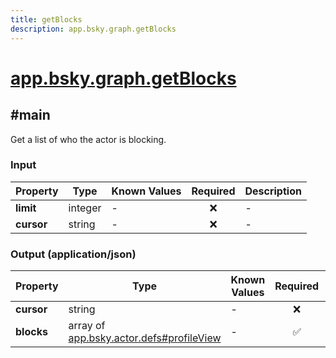 ```yaml
---
title: getBlocks
description: app.bsky.graph.getBlocks
---
```


# [app.bsky.graph.getBlocks](https://github.com/myConsciousness/atproto.dart/blob/main/lexicons/app/bsky/graph/getBlocks.json)

## #main

Get a list of who the actor is blocking.

### Input

| Property | Type | Known Values | Required | Description |
| --- | --- | --- | :---: | --- |
| **limit** | integer | - | ❌ | - |
| **cursor** | string | - | ❌ | - |

### Output (application/json)

| Property | Type | Known Values | Required | Description |
| --- | --- | --- | :---: | --- |
| **cursor** | string | - | ❌ | - |
| **blocks** | array of [app.bsky.actor.defs#profileView](../../../../lexicons/app/bsky/actor/defs.md#profileview) | - | ✅ | - |
